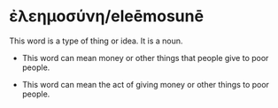 # ἐλεημοσύνη/eleēmosunē
This word is a type of thing or idea. It is a noun.

* This word can mean money or other things that people give to poor people.

* This word can mean the act of giving money or other things to poor people.
